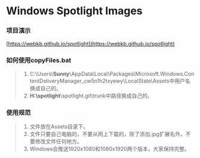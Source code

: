 # Windows Spotlight Images
### 项目演示
[https://webkb.github.io/spotlight](https://webkb.github.io/spotlight)
### 如何使用copyFiles.bat
>1. C:\Users\\**Sunny**\AppData\Local\Packages\Microsoft.Windows.ContentDeliveryManager_cw5n1h2txyewy\LocalState\Assets中用户名换成自己的。
>2. **H:\spotlight**\spotlight.git\trunk中路径换成自己的。

### 使用规范
>1. 文件放在Assets目录下。
>2. 文件只要自己电脑的，不要从网上下载的，除了添加.jpg扩展名外，不要修改文件任何地方。
>3. Windows会推送1920x1080和1080x1920两个版本，大家保持完整。
